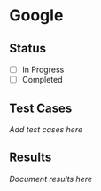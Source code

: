 # Google

## Status
- [ ] In Progress
- [ ] Completed

## Test Cases
*Add test cases here*

## Results
*Document results here*
